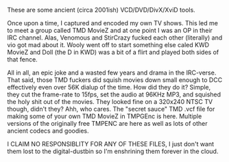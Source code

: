 These are some ancient (circa 2001ish) VCD/DVD/DivX/XviD tools.

Once upon a time, I captured and encoded my own TV shows. This led
me to meet a group called TMD MovieZ and at one point I was an OP
in their IRC channel. Alas, Venomous and StirCrazy fucked each other
(literally) and vio got mad about it. Wooly went off to start something
else caled KWD MovieZ and Doll (the D in KWD) was a bit of a flirt and 
played both sides of that fence. 

All in all, an epic joke and a wasted few years and drama in the IRC-verse. 
That said, those TMD fuckers did squish movies down small enough to DCC 
effectively even over 56K dialup of the time. How did they do it? Simple, 
they cut the frame-rate to 15fps, set the audio at 96KHz MP3, and squished
the holy shit out of the movies. They looked fine on a 320x240 NTSC TV
though, didn't they? Ahh, who cares. The "secret sauce" TMD .vcf file for 
making some of your own TMD MovieZ in TMPGEnc is here. Multiple versions of 
the originally free TMPENC are here as well as lots of other ancient codecs
and goodies.

I CLAIM NO RESPONSIBLITY FOR ANY OF THESE FILES, I just don't want them lost
to the digital-dustbin so I'm enshrining them forever in the cloud.


